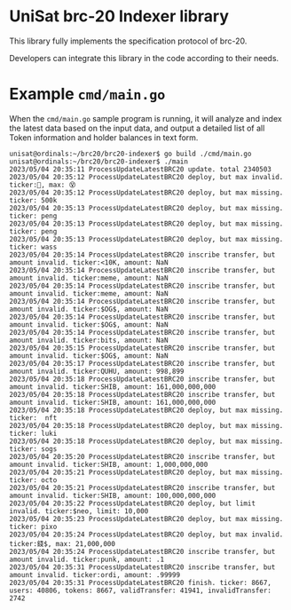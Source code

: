 # UniSat brc-20 Indexer library


This library fully implements the specification protocol of brc-20.

Developers can integrate this library in the code according to their needs.


# Example `cmd/main.go`

When the `cmd/main.go` sample program is running, it will analyze and index the latest data based on the input data, and output a detailed list of all Token information and holder balances in text form.

	unisat@ordinals:~/brc20/brc20-indexer$ go build ./cmd/main.go
	unisat@ordinals:~/brc20/brc20-indexer$ ./main
	2023/05/04 20:35:11 ProcessUpdateLatestBRC20 update. total 2340503
	2023/05/04 20:35:12 ProcessUpdateLatestBRC20 deploy, but max invalid. ticker:🫠, max: 😵
	2023/05/04 20:35:12 ProcessUpdateLatestBRC20 deploy, but max missing. ticker: 500k
	2023/05/04 20:35:13 ProcessUpdateLatestBRC20 deploy, but max missing. ticker: peng
	2023/05/04 20:35:13 ProcessUpdateLatestBRC20 deploy, but max missing. ticker: peng
	2023/05/04 20:35:13 ProcessUpdateLatestBRC20 deploy, but max missing. ticker: wass
	2023/05/04 20:35:14 ProcessUpdateLatestBRC20 inscribe transfer, but amount invalid. ticker:<10K, amount: NaN
	2023/05/04 20:35:14 ProcessUpdateLatestBRC20 inscribe transfer, but amount invalid. ticker:meme, amount: NaN
	2023/05/04 20:35:14 ProcessUpdateLatestBRC20 inscribe transfer, but amount invalid. ticker:meme, amount: NaN
	2023/05/04 20:35:14 ProcessUpdateLatestBRC20 inscribe transfer, but amount invalid. ticker:$OG$, amount: NaN
	2023/05/04 20:35:14 ProcessUpdateLatestBRC20 inscribe transfer, but amount invalid. ticker:$OG$, amount: NaN
	2023/05/04 20:35:14 ProcessUpdateLatestBRC20 inscribe transfer, but amount invalid. ticker:bits, amount: NaN
	2023/05/04 20:35:15 ProcessUpdateLatestBRC20 inscribe transfer, but amount invalid. ticker:$OG$, amount: NaN
	2023/05/04 20:35:17 ProcessUpdateLatestBRC20 inscribe transfer, but amount invalid. ticker:QUHU, amount: 998,899
	2023/05/04 20:35:18 ProcessUpdateLatestBRC20 inscribe transfer, but amount invalid. ticker:SHIB, amount: 161,000,000,000
	2023/05/04 20:35:18 ProcessUpdateLatestBRC20 inscribe transfer, but amount invalid. ticker:SHIB, amount: 161,000,000,000
	2023/05/04 20:35:18 ProcessUpdateLatestBRC20 deploy, but max missing. ticker:  nft
	2023/05/04 20:35:18 ProcessUpdateLatestBRC20 deploy, but max missing. ticker: luki
	2023/05/04 20:35:18 ProcessUpdateLatestBRC20 deploy, but max missing. ticker: sogs
	2023/05/04 20:35:20 ProcessUpdateLatestBRC20 inscribe transfer, but amount invalid. ticker:SHIB, amount: 1,000,000,000
	2023/05/04 20:35:21 ProcessUpdateLatestBRC20 deploy, but max missing. ticker: octo
	2023/05/04 20:35:21 ProcessUpdateLatestBRC20 inscribe transfer, but amount invalid. ticker:SHIB, amount: 100,000,000,000
	2023/05/04 20:35:22 ProcessUpdateLatestBRC20 deploy, but limit invalid. ticker:$neo, limit: 10,000
	2023/05/04 20:35:23 ProcessUpdateLatestBRC20 deploy, but max missing. ticker: pixo
	2023/05/04 20:35:24 ProcessUpdateLatestBRC20 deploy, but max invalid. ticker:錢$, max: 21,000,000
	2023/05/04 20:35:24 ProcessUpdateLatestBRC20 inscribe transfer, but amount invalid. ticker:punk, amount: .1
	2023/05/04 20:35:31 ProcessUpdateLatestBRC20 inscribe transfer, but amount invalid. ticker:ordi, amount: .99999
	2023/05/04 20:35:31 ProcessUpdateLatestBRC20 finish. ticker: 8667, users: 40806, tokens: 8667, validTransfer: 41941, invalidTransfer: 2742
